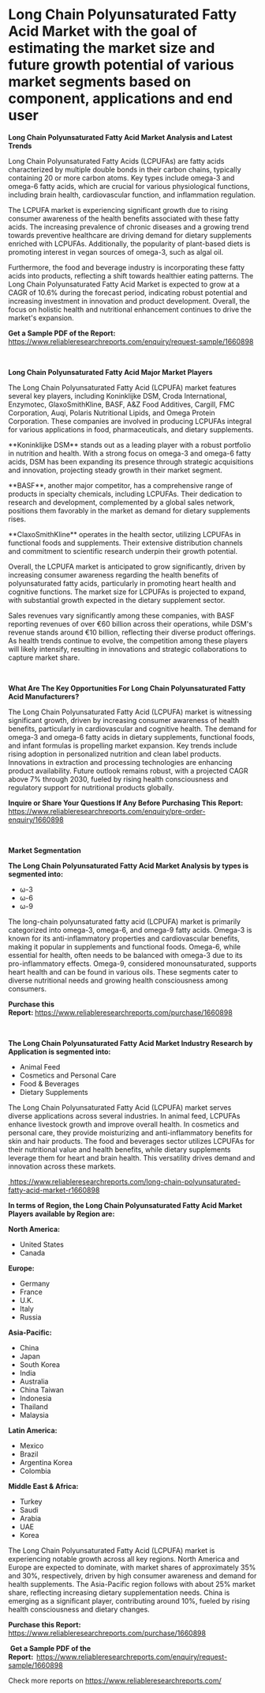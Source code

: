 <p><h1>Long Chain Polyunsaturated Fatty Acid Market with the goal of estimating the market size and future growth potential of various market segments based on component, applications and end user</h1></p><p><strong>Long Chain Polyunsaturated Fatty Acid Market Analysis and Latest Trends</strong></p>
<p><p>Long Chain Polyunsaturated Fatty Acids (LCPUFAs) are fatty acids characterized by multiple double bonds in their carbon chains, typically containing 20 or more carbon atoms. Key types include omega-3 and omega-6 fatty acids, which are crucial for various physiological functions, including brain health, cardiovascular function, and inflammation regulation. </p><p>The LCPUFA market is experiencing significant growth due to rising consumer awareness of the health benefits associated with these fatty acids. The increasing prevalence of chronic diseases and a growing trend towards preventive healthcare are driving demand for dietary supplements enriched with LCPUFAs. Additionally, the popularity of plant-based diets is promoting interest in vegan sources of omega-3, such as algal oil.</p><p>Furthermore, the food and beverage industry is incorporating these fatty acids into products, reflecting a shift towards healthier eating patterns. The Long Chain Polyunsaturated Fatty Acid Market is expected to grow at a CAGR of 10.6% during the forecast period, indicating robust potential and increasing investment in innovation and product development. Overall, the focus on holistic health and nutritional enhancement continues to drive the market's expansion.</p></p>
<p><strong>Get a Sample PDF of the Report:&nbsp;</strong> <a href="https://www.reliableresearchreports.com/enquiry/request-sample/1660898?utm_campaign=2102&utm_medium=2&utm_source=Github&utm_content=ia&utm_term=15022025&utm_id=long-chain-polyunsaturated-fatty-acid">https://www.reliableresearchreports.com/enquiry/request-sample/1660898</a></p>
<p>&nbsp;</p>
<p><strong>Long Chain Polyunsaturated Fatty Acid Major Market Players</strong></p>
<p><p>The Long Chain Polyunsaturated Fatty Acid (LCPUFA) market features several key players, including Koninklijke DSM, Croda International, Enzymotec, GlaxoSmithKline, BASF, A&Z Food Additives, Cargill, FMC Corporation, Auqi, Polaris Nutritional Lipids, and Omega Protein Corporation. These companies are involved in producing LCPUFAs integral for various applications in food, pharmaceuticals, and dietary supplements.</p><p>**Koninklijke DSM** stands out as a leading player with a robust portfolio in nutrition and health. With a strong focus on omega-3 and omega-6 fatty acids, DSM has been expanding its presence through strategic acquisitions and innovation, projecting steady growth in their market segment.</p><p>**BASF**, another major competitor, has a comprehensive range of products in specialty chemicals, including LCPUFAs. Their dedication to research and development, complemented by a global sales network, positions them favorably in the market as demand for dietary supplements rises.</p><p>**ClaxoSmithKline** operates in the health sector, utilizing LCPUFAs in functional foods and supplements. Their extensive distribution channels and commitment to scientific research underpin their growth potential. </p><p>Overall, the LCPUFA market is anticipated to grow significantly, driven by increasing consumer awareness regarding the health benefits of polyunsaturated fatty acids, particularly in promoting heart health and cognitive functions. The market size for LCPUFAs is projected to expand, with substantial growth expected in the dietary supplement sector.</p><p>Sales revenues vary significantly among these companies, with BASF reporting revenues of over €60 billion across their operations, while DSM's revenue stands around €10 billion, reflecting their diverse product offerings. As health trends continue to evolve, the competition among these players will likely intensify, resulting in innovations and strategic collaborations to capture market share.</p></p>
<p>&nbsp;</p>
<p><strong>What Are The Key Opportunities For Long Chain Polyunsaturated Fatty Acid Manufacturers?</strong></p>
<p><p>The Long Chain Polyunsaturated Fatty Acid (LCPUFA) market is witnessing significant growth, driven by increasing consumer awareness of health benefits, particularly in cardiovascular and cognitive health. The demand for omega-3 and omega-6 fatty acids in dietary supplements, functional foods, and infant formulas is propelling market expansion. Key trends include rising adoption in personalized nutrition and clean label products. Innovations in extraction and processing technologies are enhancing product availability. Future outlook remains robust, with a projected CAGR above 7% through 2030, fueled by rising health consciousness and regulatory support for nutritional products globally.</p></p>
<p><strong>Inquire or Share Your Questions If Any Before Purchasing This Report:</strong> <a href="https://www.reliableresearchreports.com/enquiry/pre-order-enquiry/1660898?utm_campaign=2102&utm_medium=2&utm_source=Github&utm_content=ia&utm_term=15022025&utm_id=long-chain-polyunsaturated-fatty-acid">https://www.reliableresearchreports.com/enquiry/pre-order-enquiry/1660898</a></p>
<p>&nbsp;</p>
<p><strong>Market Segmentation</strong></p>
<p><strong>The Long Chain Polyunsaturated Fatty Acid Market Analysis by types is segmented into:</strong></p>
<p><ul><li>ω-3</li><li>ω-6</li><li>ω-9</li></ul></p>
<p><p>The long-chain polyunsaturated fatty acid (LCPUFA) market is primarily categorized into omega-3, omega-6, and omega-9 fatty acids. Omega-3 is known for its anti-inflammatory properties and cardiovascular benefits, making it popular in supplements and functional foods. Omega-6, while essential for health, often needs to be balanced with omega-3 due to its pro-inflammatory effects. Omega-9, considered monounsaturated, supports heart health and can be found in various oils. These segments cater to diverse nutritional needs and growing health consciousness among consumers.</p></p>
<p><strong>Purchase this Report:&nbsp;</strong><a href="https://www.reliableresearchreports.com/purchase/1660898?utm_campaign=2102&utm_medium=2&utm_source=Github&utm_content=ia&utm_term=15022025&utm_id=long-chain-polyunsaturated-fatty-acid">https://www.reliableresearchreports.com/purchase/1660898</a></p>
<p>&nbsp;</p>
<p><strong>The Long Chain Polyunsaturated Fatty Acid Market Industry Research by Application is segmented into:</strong></p>
<p><ul><li>Animal Feed</li><li>Cosmetics and Personal Care</li><li>Food & Beverages</li><li>Dietary Supplements</li></ul></p>
<p><p>The Long Chain Polyunsaturated Fatty Acid (LCPUFA) market serves diverse applications across several industries. In animal feed, LCPUFAs enhance livestock growth and improve overall health. In cosmetics and personal care, they provide moisturizing and anti-inflammatory benefits for skin and hair products. The food and beverages sector utilizes LCPUFAs for their nutritional value and health benefits, while dietary supplements leverage them for heart and brain health. This versatility drives demand and innovation across these markets.</p></p>
<p><a href="https://www.reliableresearchreports.com/long-chain-polyunsaturated-fatty-acid-market-r1660898?utm_campaign=2102&utm_medium=2&utm_source=Github&utm_content=ia&utm_term=15022025&utm_id=long-chain-polyunsaturated-fatty-acid">&nbsp;https://www.reliableresearchreports.com/long-chain-polyunsaturated-fatty-acid-market-r1660898</a></p>
<p><strong>In terms of Region, the Long Chain Polyunsaturated Fatty Acid Market Players available by Region are:</strong></p>
<p>
    <p> <strong> North America: </strong>
        <ul>
            <li>United States</li>
            <li>Canada</li>
        </ul>
        </p> 
    <p> <strong> Europe: </strong>
        <ul>
            <li>Germany</li>
            <li>France</li>
            <li>U.K.</li>
            <li>Italy</li>
            <li>Russia</li>
        </ul>
        </p> 
    <p> <strong> Asia-Pacific: </strong>
        <ul>
            <li>China</li>
            <li>Japan</li>
            <li>South Korea</li>
            <li>India</li>
            <li>Australia</li>
            <li>China Taiwan</li>
            <li>Indonesia</li>
            <li>Thailand</li>
            <li>Malaysia</li>
        </ul>
        </p> 
    <p> <strong> Latin America: </strong>
        <ul>
            <li>Mexico</li>
            <li>Brazil</li>
            <li>Argentina Korea</li>
            <li>Colombia</li>
        </ul>
        </p> 
    <p> <strong> Middle East & Africa: </strong>
        <ul>
            <li>Turkey</li>
            <li>Saudi</li>
            <li>Arabia</li>
            <li>UAE</li>
            <li>Korea</li>
        </ul>
    </p>
    </p>
<p><p>The Long Chain Polyunsaturated Fatty Acid (LCPUFA) market is experiencing notable growth across all key regions. North America and Europe are expected to dominate, with market shares of approximately 35% and 30%, respectively, driven by high consumer awareness and demand for health supplements. The Asia-Pacific region follows with about 25% market share, reflecting increasing dietary supplementation needs. China is emerging as a significant player, contributing around 10%, fueled by rising health consciousness and dietary changes.</p></p>
<p><strong>Purchase this Report: </strong><a href="https://www.reliableresearchreports.com/purchase/1660898?utm_campaign=2102&utm_medium=2&utm_source=Github&utm_content=ia&utm_term=15022025&utm_id=long-chain-polyunsaturated-fatty-acid">https://www.reliableresearchreports.com/purchase/1660898</a></p>
<p>&nbsp;<strong>Get a Sample PDF of the Report:&nbsp;&nbsp;</strong><a href="https://www.reliableresearchreports.com/enquiry/request-sample/1660898?utm_campaign=2102&utm_medium=2&utm_source=Github&utm_content=ia&utm_term=15022025&utm_id=long-chain-polyunsaturated-fatty-acid">https://www.reliableresearchreports.com/enquiry/request-sample/1660898</a></p>
<p><strong></strong></p>
<p>Check more reports on <a href="https://www.reliableresearchreports.com/?utm_campaign=2102&utm_medium=2&utm_source=Github&utm_content=ia&utm_term=15022025&utm_id=long-chain-polyunsaturated-fatty-acid">https://www.reliableresearchreports.com/</a></p>